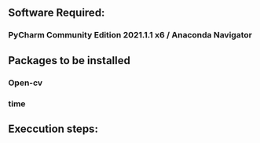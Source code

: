 ## Software Required:
  ### PyCharm Community Edition 2021.1.1 x6 /  Anaconda Navigator
## Packages to be installed
  ### Open-cv 
  ### time
## Execcution steps:
